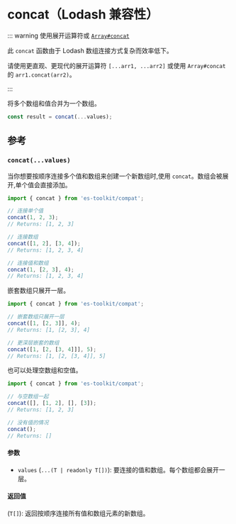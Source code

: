 # concat（Lodash 兼容性）

::: warning 使用展开运算符或 [`Array#concat`](https://developer.mozilla.org/zh-CN/docs/Web/JavaScript/Reference/Global_Objects/Array/concat)

此 `concat` 函数由于 Lodash 数组连接方式复杂而效率低下。

请使用更直观、更现代的展开运算符 `[...arr1, ...arr2]` 或使用 `Array#concat` 的 `arr1.concat(arr2)`。

:::

将多个数组和值合并为一个数组。

```typescript
const result = concat(...values);
```

## 参考

### `concat(...values)`

当你想要按顺序连接多个值和数组来创建一个新数组时,使用 `concat`。数组会被展开,单个值会直接添加。

```typescript
import { concat } from 'es-toolkit/compat';

// 连接单个值
concat(1, 2, 3);
// Returns: [1, 2, 3]

// 连接数组
concat([1, 2], [3, 4]);
// Returns: [1, 2, 3, 4]

// 连接值和数组
concat(1, [2, 3], 4);
// Returns: [1, 2, 3, 4]
```

嵌套数组只展开一层。

```typescript
import { concat } from 'es-toolkit/compat';

// 嵌套数组只展开一层
concat([1, [2, 3]], 4);
// Returns: [1, [2, 3], 4]

// 更深层嵌套的数组
concat([1, [2, [3, 4]]], 5);
// Returns: [1, [2, [3, 4]], 5]
```

也可以处理空数组和空值。

```typescript
import { concat } from 'es-toolkit/compat';

// 与空数组一起
concat([], [1, 2], [], [3]);
// Returns: [1, 2, 3]

// 没有值的情况
concat();
// Returns: []
```

#### 参数

- `values` (`...(T | readonly T[])`): 要连接的值和数组。每个数组都会展开一层。

#### 返回值

(`T[]`): 返回按顺序连接所有值和数组元素的新数组。

